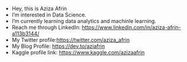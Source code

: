-  Hey, this is Aziza Afrin
-  I’m interested in Data Science.
-  I’m currently learning data analytics and machinle learning.
-  Reach me through LinkedIn: https://www.linkedin.com/in/aziza-afrin-a113b3144/
-  My Twitter profile:https://twitter.com/aziza_afrin
-  My Blog Profile: https://dev.to/aziafrin
-  Kaggle profile link: https://www.kaggle.com/azizaafrin

<!---
aziafrin/aziafrin is a ✨ special ✨ repository because its `README.md` (this file) appears on your GitHub profile.
You can click the Preview link to take a look at your changes.
--->
